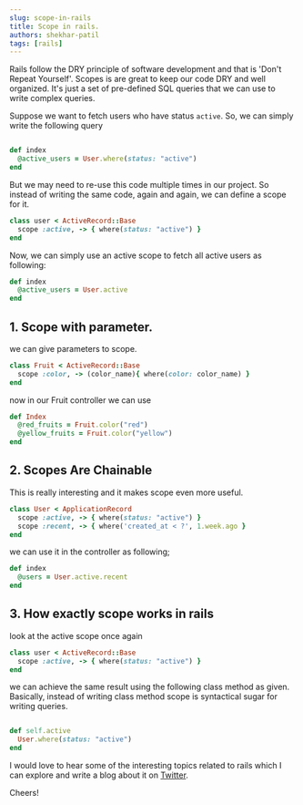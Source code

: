 ```yaml
---
slug: scope-in-rails
title: Scope in rails.
authors: shekhar-patil
tags: [rails]
---
```


Rails follow the DRY principle of software development and that is 'Don't Repeat Yourself'.
Scopes is are great to keep our code DRY and well organized. It's just a set of pre-defined SQL queries that we can use to write complex queries.

<!--truncate-->

Suppose we want to fetch users who have status `active`. So, we can simply write the following query

```ruby

def index
  @active_users = User.where(status: "active")
end
```

But we may need to re-use this code multiple times in our project. So instead of writing the same code, again and again, we can define a scope for it.

```ruby
class user < ActiveRecord::Base
  scope :active, -> { where(status: "active") }
end
```

Now, we can simply use an active scope to fetch all active users as following:

```ruby
def index
  @active_users = User.active
end
```

## 1. Scope with parameter.

we can give parameters to scope.

```ruby
class Fruit < ActiveRecord::Base
  scope :color, -> (color_name){ where(color: color_name) }
end
```
now in our Fruit controller we can use

```ruby
def Index
  @red_fruits = Fruit.color("red")
  @yellow_fruits = Fruit.color("yellow")
end
```

## 2. Scopes Are Chainable

This is really interesting and it makes scope even more useful.

```ruby
class User < ApplicationRecord
  scope :active, -> { where(status: "active") }
  scope :recent, -> { where('created_at < ?', 1.week.ago }
end
```

we can use it in the controller as following;

```ruby
def index
  @users = User.active.recent
end
```

## 3. How exactly scope works in rails

look at the active scope once again

```ruby
class user < ActiveRecord::Base
  scope :active, -> { where(status: "active") }
end
```
we can achieve the same result using the following class method as given. Basically, instead of writing class method scope is syntactical sugar for writing queries.

```ruby

def self.active
  User.where(status: "active")
end
```

I would love to hear some of the interesting topics related to rails which I can explore and write a blog about it on [Twitter](https://twitter.com/Shekharpatil95).

Cheers!